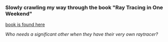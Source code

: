 ### Slowly crawling my way through the book "Ray Tracing in One Weekend"

[book is found here](https://raytracing.github.io/books/RayTracingInOneWeekend.html)


*Who needs a significant other when they have their very own raytracer?*
